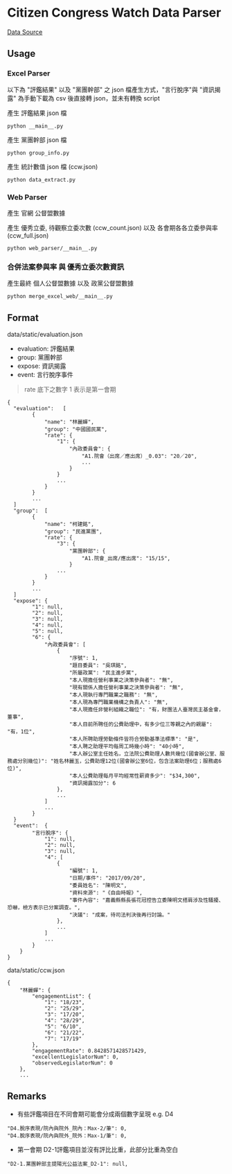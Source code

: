 # Citizen Congress Watch Data Parser

[Data Source](https://drive.google.com/drive/folders/1Mxch7psIix_tItg2M0PbkWcE0ywU-DWy)

## Usage


### Excel Parser

以下為 "評鑑結果" 以及 "黨團幹部" 之 json 檔產生方式，"言行脫序"與 "資訊揭露" 為手動下載為 csv 後直接轉 json，並未有轉換 script

產生 評鑑結果 json 檔
```lan=shell
python __main__.py
```

產生 黨團幹部 json 檔
```lan=shell
python group_info.py
```

產生 統計數值 json 檔 (ccw.json)
```lan=shell
python data_extract.py
```

### Web Parser
產生 官網 公督盟數據

產生 優秀立委, 待觀察立委次數 (ccw_count.json) 以及 各會期各各立委參與率(ccw_full.json)
```
python web_parser/__main__.py
```

### 合併法案參與率 與 優秀立委次數資訊
產生最終 個人公督盟數據 以及 政黨公督盟數據
```
python merge_excel_web/__main__.py
```


## Format

data/static/evaluation.json

- evaluation: 評鑑結果
- group: 黨團幹部
- expose: 資訊揭露
- event: 言行脫序事件

> rate 底下之數字 1 表示是第一會期

```lan=json
{
  "evaluation":   [
        {
            "name": "林麗蟬",
            "group": "中國國民黨",
            "rate": {
                "1": {
                    "內政委員會": {
                        "A1.院會（出席／應出席）_0.03": "20／20",
                        ...
                    }
                }
                ...
            }
        }
        ...
  ]
  "group":  [
        {
            "name": "柯建銘",
            "group": "民進黨團",
            "rate": {
                "3": {
                    "黨團幹部": {
                        "A1.院會_出席/應出席": "15/15",
                    }
                ...
            }
        }
        ...
  ]
  "expose": {
        "1": null,
        "2": null,
        "3": null,
        "4": null,
        "5": null,
        "6": {
            "內政委員會": [
                {
                    "序號": 1,
                    "題目委員": "吳琪銘",
                    "所屬政黨": "民主進步黨",
                    "本人現擔任營利事業之決策參與者": "無",
                    "現有關係人擔任營利事業之決策參與者": "無",
                    "本人現執行專門職業之職務": "無",
                    "本人現為專門職業機構之負責人": "無",
                    "本人現擔任非營利組織之職位": "有，財團法人臺灣民主基金會，董事",
                    "本人目前所聘任的公費助理中，有多少位三等親之內的親屬": "有，1位",
                    "本人所聘助理勞動條件皆符合勞動基準法標準": "是",
                    "本人聘之助理平均每周工時幾小時": "40小時",
                    "本人辦公室主任姓名，立法院公費助理人數共幾位(國會辦公室、服務處分別幾位)": "姓名林麗玉，公費助理12位(國會辦公室6位，包含法案助理6位；服務處6位)",
                    "本人公費助理每月平均經常性薪資多少": "$34,300",
                    "資訊揭露加分": 6
                },
                ...
            ]
            ...
        }
  }
  "event":  {
        "言行脫序": {
            "1": null,
            "2": null,
            "3": null,
            "4": [
                {
                    "編號": 1,
                    "日期/事件": "2017/09/20",
                    "委員姓名": "陳明文",
                    "資料來源": "《自由時報》",
                    "事件內容": "嘉義縣縣長張花冠控告立委陳明文搭肩涉及性騷擾、恐嚇，檢方表示已分案調查。",
                    "決議": "成案，待司法判決後再行討論。"
                },
                ...
            ]
            ...
        }
    }
}
```

data/static/ccw.json

```
{
    "林麗蟬": {
        "engagementList": {
            "1": "18/23",
            "2": "25/29",
            "3": "17/20",
            "4": "28/29",
            "5": "6/10",
            "6": "21/22",
            "7": "17/19"
        },
        "engagementRate": 0.8428571428571429,
        "excellentLegislatorNum": 0,
        "observedLegislatorNum": 0
    },
    ...
```

## Remarks

- 有些評鑑項目在不同會期可能會分成兩個數字呈現
e.g. D4
```
"D4.脫序表現/院內與院外_院內：Max-2/筆": 0,
"D4.脫序表現/院內與院外_院外：Max-1/筆": 0,
```

- 第一會期 D2-1評鑑項目並沒有評比比重，此部分比重為空白
```
"D2-1.黨團幹部主提陽光公益法案_D2-1": null,
```
